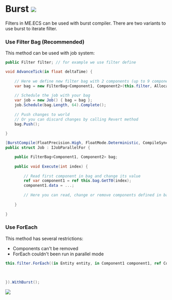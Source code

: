 # Burst [![](Logo-Tiny.png)](/../../#glossary)

Filters in ME.ECS can be used with burst compiler. There are two variants to use burst to iterate filter.

### Use Filter Bag (Recommended)

This method can be used with job system:
```csharp
public Filter filter; // for example we use filter define

void AdvanceTick(in float deltaTime) {
  
    // Here we define new filter bag with 2 components (up to 9 components)
    var bag = new FilterBag<Component1, Component2>(this.filter, Allocator.Temp);
    
    // Schedule the job with your bag
    var job = new Job() { bag = bag };
    job.Schedule(bag.Length, 64).Complete();
    
    // Push changes to world
    // Or you can discard changes by calling Revert method
    bag.Push();
  
}

[BurstCompile(FloatPrecision.High, FloatMode.Deterministic, CompileSynchronously = true, Debug = false)]
public struct Job : IJobParallelFor {

    public FilterBag<Component1, Component2> bag;
    
    public void Execute(int index) {
      
        // Read first component in bag and change its value
        ref var component1 = ref this.bag.GetT0(index);
        component1.data = ...;
        
        // Here you can read, change or remove components defined in bag
        
    }
  
}
```

### Use ForEach

This method has several restrictions: 
* Components can't be removed
* ForEach couldn't been run in parallel mode
```csharp
this.filter.ForEach((in Entity entity, in Component1 component1, ref Component2 component2) => {
    
    
    
}).WithBurst();
```

[![](Footer.png)](/../../#glossary)
